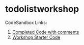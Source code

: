 # todolistworkshop

CodeSandbox Links:
1. [Completed Code with comments](https://your-completed-code-url)
2. [Workshop Starter Code](https://your-workshop-starter-code-url)
